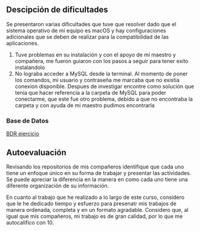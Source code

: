 ## Descipción de dificultades
Se presentaron varias dificultades que tuve que resolver dado que el sistema operativo de mi equipo es macOS y hay configuraciones adicionales que se deben de realizar para la compatibilidad de las aplicaciones.

1. Tuve problemas en su instalación y con el apoyo de mi maestro y compañera, me fueron guiaron con los pasos a seguir para tener exito instalandolo
2. No lograba acceder a MySQL desde la terminal. Al momento de poner los comandos, mi usuario y contraseña me marcaba que no existia conexion disponible. Despues de investigar encontre como solución que tenia que hacer referencia a la carpeta de MySQL para poder conectarme, que este fue otro problema, debido a que no encontraba la carpeta y con ayuda de mi maestro pudimos encontrarla

### Base de Datos
[BDR ejercicio](https://github.com/AranzaEsteban/BDR/blob/master/Tareas/Tarea5.sql)

## Autoevaluación
Revisando los repositorios de mis compañeros identifique que cada uno tiene un enfoque único en su forma de trabajar y presentar las actividades. Se puede apreciar la diferencia en la manera en como cada uno tiene una diferente organización de su información. 

En cuanto al trabajo que he realizado a lo largo de este curso, considero que le he dedicado tiempo y esfuerzo para  presenatr mis trabajos de manera ordenada, completa y en un formato agradable. Considero que, al igual que mis compañeros, mi trabajo es de gran calidad, por lo que  me autocalifico con 10.